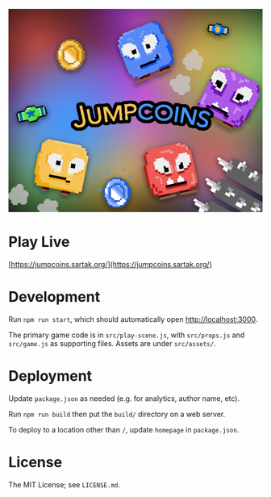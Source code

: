 [![Jumpcoins](https://github.com/sartak/jumpcoins/blob/master/src/assets/ld-cover.png?raw=true)](https://jumpcoins.sartak.org/)

# Play Live

[https://jumpcoins.sartak.org/](https://jumpcoins.sartak.org/)

# Development

Run `npm run start`, which should automatically open
[http://localhost:3000](http://localhost:3000).

The primary game code is in `src/play-scene.js`, with `src/props.js` and
`src/game.js` as supporting files. Assets are under `src/assets/`.

# Deployment

Update `package.json` as needed (e.g. for analytics, author name, etc).

Run `npm run build` then put the `build/` directory on a web server.

To deploy to a location other than `/`, update `homepage` in `package.json`.

# License

The MIT License; see `LICENSE.md`.

